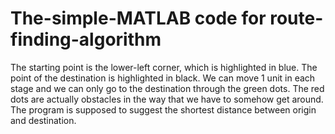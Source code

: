 # The-simple-MATLAB code for route-finding-algorithm
The starting point is the lower-left corner, which is highlighted in blue. The point of the destination is highlighted in black. We can move 1 unit in each stage and we can only go to the destination through the green dots. The red dots are actually obstacles in the way that we have to somehow get around. The program is supposed to suggest the shortest distance between origin and destination.
